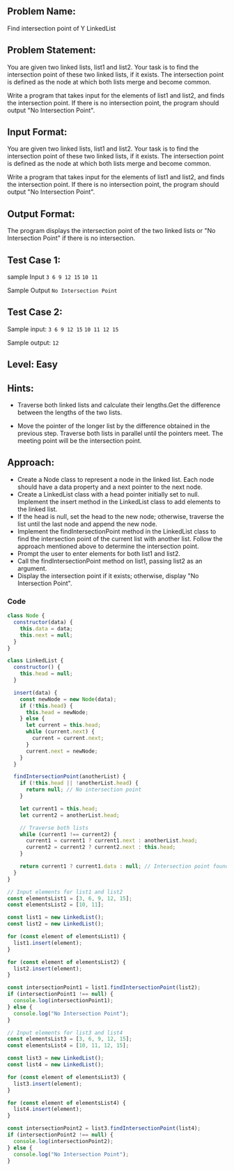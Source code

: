 ## Problem Name:

Find intersection point of Y LinkedList

## Problem Statement:

You are given two linked lists, list1 and list2. Your task
is to find the intersection point of these two linked
lists, if it exists. The intersection point is defined as
the node at which both lists merge and become
common.

Write a program that takes input for the elements of
list1 and list2, and finds the intersection point. If there
is no intersection point, the program should output
"No Intersection Point".

## Input Format:

You are given two linked lists, list1 and list2. Your task
is to find the intersection point of these two linked
lists, if it exists. The intersection point is defined as
the node at which both lists merge and become
common.

Write a program that takes input for the elements of
list1 and list2, and finds the intersection point. If there
is no intersection point, the program should output
"No Intersection Point".

## Output Format:

The program displays the
intersection point of the two
linked lists or
"No Intersection Point" if
there is no intersection.

## Test Case 1:

sample Input
`3 6 9 12 15`
`10 11`

Sample Output
`No Intersection Point`

## Test Case 2:

Sample input:
`3 6 9 12 15`
`10 11 12 15`

Sample output:
`12`

## Level: Easy

## Hints:

- Traverse both linked lists and calculate their
  lengths.Get the difference between the lengths of the
  two lists.

- Move the pointer of the longer list by the
  difference obtained in the previous step.
  Traverse both lists in parallel until the pointers
  meet. The meeting point will be the intersection
  point.

## Approach:

- Create a Node class to represent a node in the linked list. Each node should have a
  data property and a next pointer to the next node.
- Create a LinkedList class with a head pointer initially set to null.
  Implement the insert method in the LinkedList class to add elements to the linked list.
- If the head is null, set the head to the new node; otherwise, traverse the list until the
  last node and append the new node.
- Implement the findIntersectionPoint method in the LinkedList class to find the intersection
  point of the current list with another list. Follow the approach mentioned above to
  determine the intersection point.
- Prompt the user to enter elements for both list1 and list2.
- Call the findIntersectionPoint method on list1, passing list2 as an argument.
- Display the intersection point if it exists; otherwise, display "No Intersection Point".

### Code

```JavaScript
class Node {
  constructor(data) {
    this.data = data;
    this.next = null;
  }
}

class LinkedList {
  constructor() {
    this.head = null;
  }

  insert(data) {
    const newNode = new Node(data);
    if (!this.head) {
      this.head = newNode;
    } else {
      let current = this.head;
      while (current.next) {
        current = current.next;
      }
      current.next = newNode;
    }
  }

  findIntersectionPoint(anotherList) {
    if (!this.head || !anotherList.head) {
      return null; // No intersection point
    }

    let current1 = this.head;
    let current2 = anotherList.head;

    // Traverse both lists
    while (current1 !== current2) {
      current1 = current1 ? current1.next : anotherList.head;
      current2 = current2 ? current2.next : this.head;
    }

    return current1 ? current1.data : null; // Intersection point found or null
  }
}

// Input elements for list1 and list2
const elementsList1 = [3, 6, 9, 12, 15];
const elementsList2 = [10, 11];

const list1 = new LinkedList();
const list2 = new LinkedList();

for (const element of elementsList1) {
  list1.insert(element);
}

for (const element of elementsList2) {
  list2.insert(element);
}

const intersectionPoint1 = list1.findIntersectionPoint(list2);
if (intersectionPoint1 !== null) {
  console.log(intersectionPoint1);
} else {
  console.log("No Intersection Point");
}

// Input elements for list3 and list4
const elementsList3 = [3, 6, 9, 12, 15];
const elementsList4 = [10, 11, 12, 15];

const list3 = new LinkedList();
const list4 = new LinkedList();

for (const element of elementsList3) {
  list3.insert(element);
}

for (const element of elementsList4) {
  list4.insert(element);
}

const intersectionPoint2 = list3.findIntersectionPoint(list4);
if (intersectionPoint2 !== null) {
  console.log(intersectionPoint2);
} else {
  console.log("No Intersection Point");
}
```
